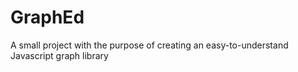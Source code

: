 # GraphEd
 A small project with the purpose of creating an easy-to-understand Javascript graph library
